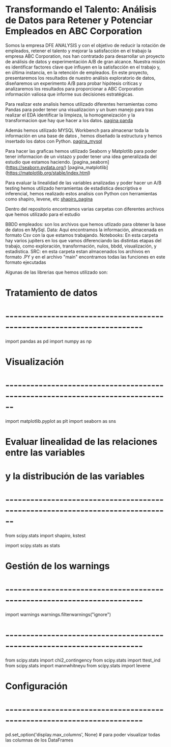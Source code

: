 # Transformando el Talento: Análisis de Datos para Retener y Potenciar Empleados en ABC Corporation

Somos la empresa DFE ANALYSIS y con el objetivo de reducir la rotación de empleados, retener el talento y mejorar la satisfacción en el trabajo la empresa ABC Corporation, nos han contratado para desarrollar un proyecto de análisis de datos y experimentación A/B de gran alcance. Nuestra misión es identificar factores clave que influyen en la satisfacción en el trabajo y, en última instancia, en la retención de empleados.
En este proyecto, presentaremos los resultados de nuestro análisis exploratorio de datos, diseñaremos un experimento A/B para probar hipótesis críticas y analizaremos los resultados para proporcionar a ABC Corporation información valiosa que informe sus decisiones estratégicas.


Para realizar este analisis hemos utilizado diferentes herramientas como Pandas para poder tener una visualizacion y un buen manejo para tras realizar el EDA identificar la limpieza, la homogeneización y la transformacion que hay que hacer a los datos. 
[pagina panda](https://pandas.pydata.org/docs/index.html)

Además hemos utilizado MYSQL Workbench para almacenar toda la información en una base de datos , hemos diseñado la estructura y hemos insertado los datos con Python.
[pagina_mysql](https://dev.mysql.com/doc/)

Para hacer las graficas hemos utilizado Seaborn y Matplotlib para poder tener informacion de un vistazo y poder tener una idea generalizada del estudio que estamos haciendo.
[pagina_seaborn] (https://seaborn.pydata.org/)
[pagina_matplotlib] (https://matplotlib.org/stable/index.html)

Para evaluar la linealidad de las variables analizadas y poder hacer un A/B testing hemos utilizado herramientas de estadistica descriptiva e inferencial, hemos realizado estos analisis con Python con herramientas como shapiro, levene, etc
[shapiro_pagina](https://docs.scipy.org/doc/scipy/reference/generated/scipy.stats.shapiro.html)


Dentro del repositorio encontramos varias carpetas con diferentes archivos que hemos utilizado para el estudio

BBDD empleados: son los archivos que hemos utlizado para obtener la base de datos en MySql.
Data: Aqui encontramos la información, almacenada en formato Csv con la que estamos trabajando.
Notebooks: En esta carpeta hay varios jupiters en los que vamos diferenciando las distintas etapas del trabajo, como exploración, transformación, nulos, bbdd, visualización, y estadistica.
SRC: en esta carpeta estan almacenados los archivos en formato .PY y en el archivo "main" encontramos todas las funciones en este formato ejecutadas


Algunas de las librerias que hemos utilizado son: 

# Tratamiento de datos
# -----------------------------------------------------------------------
import pandas as pd
import numpy as np

# Visualización
# ------------------------------------------------------------------------------
import matplotlib.pyplot as plt
import seaborn as sns

# Evaluar linealidad de las relaciones entre las variables
# y la distribución de las variables
# ------------------------------------------------------------------------------
from scipy.stats import shapiro, kstest

import scipy.stats as stats

# Gestión de los warnings
# -----------------------------------------------------------------------
import warnings
warnings.filterwarnings("ignore")


# -----------------------------------------------------------------------
from scipy.stats import chi2_contingency
from scipy.stats import ttest_ind
from scipy.stats import mannwhitneyu
from scipy.stats import levene

# Configuración
# -----------------------------------------------------------------------
pd.set_option('display.max_columns', None) # para poder visualizar todas las columnas de los DataFrames

